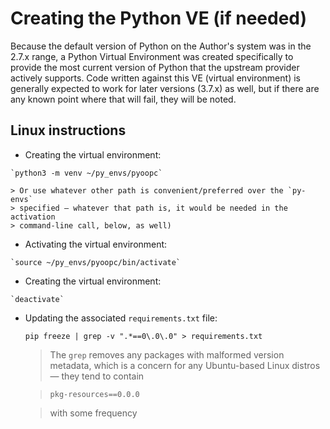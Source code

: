 # Creating the Python VE (if needed)

Because the default version of Python on the Author's system was in the 
2.7.x range, a Python Virtual Environment was created specifically to 
provide the most current version of Python that the upstream provider 
actively supports. Code written against this VE (virtual environment) is 
generally expected to work for later versions (3.7.x) as well, but if 
there are any known point where that will fail, they will be noted.

## Linux instructions

-    Creating the virtual environment:

    `python3 -m venv ~/py_envs/pyoopc`

    > Or use whatever other path is convenient/preferred over the `py-envs` 
    > specified — whatever that path is, it would be needed in the activation 
    > command-line call, below, as well)

-    Activating the virtual environment:

    `source ~/py_envs/pyoopc/bin/activate`

-    Creating the virtual environment:

    `deactivate`

-   Updating the associated `requirements.txt` file:

    `pip freeze | grep -v ".*==0\.0\.0" > requirements.txt`

    > The `grep` removes any packages with malformed version metadata, 
    > which is a concern for any Ubuntu-based Linux distros — they tend to 
    > contain 

    > ```pkg-resources==0.0.0```

    > with some frequency

<!--
## Windows instructions

-    Creating the virtual environment:

    `[TBD]`

-    Activating the virtual environment:

    `[TBD]`

-    Creating the virtual environment:

    `[TBD]`

-->
